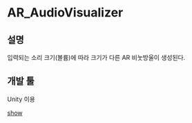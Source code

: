 # AR_AudioVisualizer
## 설명
입력되는 소리 크기(볼륨)에 따라 크기가 다른 AR 비눗방울이 생성된다. 
## 개발 툴
Unity 이용

[show](https://user-images.githubusercontent.com/69005820/179017374-9fd12061-d309-46ec-8da7-c70d53ba425f.mp4)
